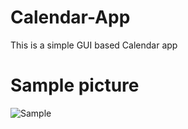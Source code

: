 # Calendar-App
This is a simple GUI based Calendar app

# Sample picture
![Sample](https://user-images.githubusercontent.com/55107082/121405999-49b9b600-c97b-11eb-9a39-c810431e2cd3.png)

